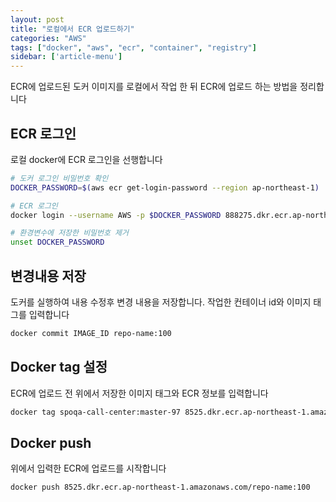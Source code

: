 ```yaml
---
layout: post
title: "로컬에서 ECR 업로드하기"
categories: "AWS"
tags: ["docker", "aws", "ecr", "container", "registry"]
sidebar: ['article-menu']
---
```


ECR에 업로드된 도커 이미지를 로컬에서 작업 한 뒤 ECR에 업로드 하는 방법을 정리합니다

## ECR 로그인

로컬 docker에 ECR 로그인을 선행합니다
``` bash
# 도커 로그인 비밀번호 확인
DOCKER_PASSWORD=$(aws ecr get-login-password --region ap-northeast-1)

# ECR 로그인
docker login --username AWS -p $DOCKER_PASSWORD 888275.dkr.ecr.ap-northeast-1.amazonaws.com

# 환경변수에 저장한 비밀번호 제거
unset DOCKER_PASSWORD
```

## 변경내용 저장
도커를 실행하여 내용 수정후 변경 내용을 저장합니다. 작업한 컨테이너 id와 이미지 태그를 입력합니다
``` bash
docker commit IMAGE_ID repo-name:100
```

## Docker tag 설정
ECR에 업로드 전 위에서 저장한 이미지 태그와 ECR 정보를 입력합니다
``` bash
docker tag spoqa-call-center:master-97 8525.dkr.ecr.ap-northeast-1.amazonaws.com/repo-name:100
```

## Docker push
위에서 입력한 ECR에 업로드를 시작합니다
``` bash
docker push 8525.dkr.ecr.ap-northeast-1.amazonaws.com/repo-name:100
```

